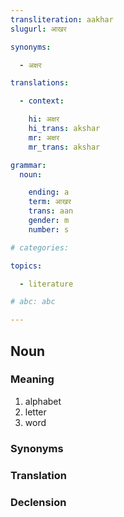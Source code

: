 ```yaml
---
transliteration: aakhar
slugurl: आखर

synonyms:

  - अक्षर

translations:

  - context:

    hi: अक्षर
    hi_trans: akshar
    mr: अक्षर
    mr_trans: akshar

grammar:
  noun:

    ending: a
    term: आखर
    trans: aan
    gender: m
    number: s

# categories:

topics:

  - literature

# abc: abc   

---
```


## Noun

### Meaning

<word-meanings>

1. alphabet
2. letter
3. word

</word-meanings>

### Synonyms

<w-syns :syns="synonyms"></w-syns>

### Translation

<translation :translation="translations" ></translation>

### Declension

<noun-decl :grammar="grammar" ></noun-decl>

<!-- ### Related
<related :related="related" ></related> -->
